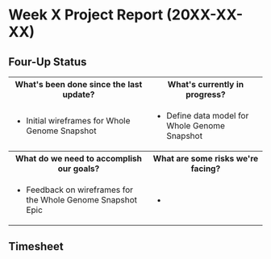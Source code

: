 # Week X Project Report (20XX-XX-XX)

## Four-Up Status

<table>
  <tr>
    <th>What's been done since the last update?</th>
    <th>What's currently in progress?</th>
  </tr>
  <tr>
    <td>
      <ul>
        <li>Initial wireframes for Whole Genome Snapshot</li>
      </ul>
    </td>
    <td>
      <ul>
        <li>Define data model for Whole Genome Snapshot</li>
      </ul>
    </td>
  </tr>
  <tr>
    <th>What do we need to accomplish our goals?</th>
    <th>What are some risks we're facing?</th>
  </tr>
  <tr>
    <td>
      <ul>
        <li>Feedback on wireframes for the Whole Genome Snapshot Epic</li>
      </ul>
    </td>
    <td>
      <ul>
        <li></li>
      </ul>
    </td>
  </tr>
</table>

## Timesheet

